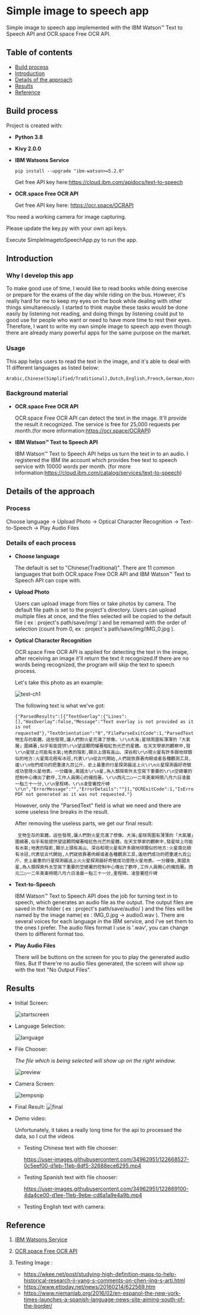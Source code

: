 # Simple image to speech app
 Simple image to speech app implemented with the IBM Watson™ Text to Speech API and OCR.space Free OCR API.

## Table of contents
* [Build process](#build-process)
* [Introduction](#introduction)
* [Details of the approach](#details-of-the-approach)
* [Results](#results)
* [Reference](#reference)

## Build process

Project is created with:

    
 * __Python 3.8__ 
 * __Kivy 2.0.0__
 * __IBM Watsons Service__ 
 
    ```pip install --upgrade "ibm-watson>=5.2.0"```

    Get free API key here:https://cloud.ibm.com/apidocs/text-to-speech
    
 * __OCR.space Free OCR API__ 
 
    Get free API key here: https://ocr.space/OCRAPI

You need a working camera for image capturing.

Please update the key.py with your own api keys.

Execute SimpleImagetoSpeechApp.py to run the app.


## Introduction

### Why I develop this app

To make good use of time, I would like to read books while doing exercise or prepare for the exams of the day while riding on the bus. However, it's really hard for me to keep my eyes on the book while dealing with other things simultaneously. I started to think maybe these tasks would be done easily by listening not reading, and doing things by listening could put to good use for people who want or need to have more time to rest their eyes. Therefore, I want to write my own simple image to speech app even though there are already many powerful apps for the same purpose on the market. 



### Usage
This app helps users to read the text in the image, 
and it's able to deal with 11 different languages as listed below:

    Arabic,Chinese(Simplified/Traditional),Dutch,English,French,German,Korean,Italian,Japanese,Portuguese,Spanish



### Background material
* __OCR.space Free OCR API__

    OCR.space Free OCR API can detect the text in the image. It'll provide the result it recognized. The service is free for 25,000 requests per month.(for more information:https://ocr.space/OCRAPI)
    
* __IBM Watson™ Text to Speech API__
    
    IBM Watson™ Text to Speech API helps us turn the text in to an audio. I registered the IBM lite account which provides free text to speech service with 10000 words per month.
(for more information:https://cloud.ibm.com/catalog/services/text-to-speech)








## Details of the approach
### Process 
Choose language -> Upload Photo ->  Optical Character Recognition  ->  Text-to-Speech  -> Play Audio Files
### Details of each process
* __Choose language__

    The default is set to "Chinese(Traditional)". There are 11 common languages that both OCR.space Free OCR API and IBM Watson™ Text to Speech API can cope with.
    

    
* __Upload Photo__

    Users can upload image from files or take photos by camera. The default file path is set to the project's directory. Users can upload multiple files at once, and  the files selected will be copied to the default file ( ex : project's path/save/img/ ) and be remamed with the order of selection (count from 0, ex : project's path/save/img/IMG_0.jpg ).
    

* __Optical Character Recognition__

    OCR.space Free OCR API is applied for detecting the text in the image, after receiving an image it'll return the text it recognized.If there are no words being recognized, the program will skip the text to speech process. 
    
    Let's take this photo as an example:
  
    ![test-ch1](https://user-images.githubusercontent.com/34962951/122667783-2f879f80-d1e7-11eb-8ea4-fb79a62edd22.jpg)
  
    The following text is what we've got:
  
    ```
    {"ParsedResults":[{"TextOverlay":{"Lines":[],"HasOverlay":false,"Message":"Text overlay is not provided as it is not requested"},"TextOrientation":"0","FileParseExitCode":1,"ParsedText":"生物生存的氣體。這些發現,讓人們對火星充滿了想像。\r\n大海;星球周圍有薄薄的「大氣層」圍繞著,似乎有能提供\r\n望這顆閃耀著暗紅色光芒的星體。在天文學家的觀察中,發\r\n星球上可能有水氣;地表的陰影,顯示上頭有高山、深谷和\r\n現火星有許多跟地球類似的地方:火星南北極有冰冠,代表\r\n從古代開始,人們就依靠著肉眼或者各種觀測工具,遙\r\n他們成功的把重達九百公斤、史上最重的行星探測器送上火\r\n火星探測器好奇號成功登陸火星地表。一分鐘後,美國太\r\n星,為人類探索外太空寫下重要的\r\n空總署的控制中心傳出了歡呼,工作人員開心的擁抱著。\r\n西元二○一二年美東時間八月六日凌晨一點三十一分,\r\n里程碑。\r\n凌登署控斤碑\r\n","ErrorMessage":"","ErrorDetails":""}],"OCRExitCode":1,"IsErroredOnProcessing":false,"ProcessingTimeInMilliseconds":"2328","SearchablePDFURL":"Searchable PDF not generated as it was not requested."}
    ```

    However, only the "ParsedText" field is what we need and there are some useless line breaks in the result.

    After removing the useless parts, we get our final result:
    ```
     生物生存的氣體。這些發現,讓人們對火星充滿了想像。大海;星球周圍有薄薄的「大氣層」圍繞著,似乎有能提供望這顆閃耀著暗紅色光芒的星體。在天文學家的觀察中,發星球上可能有水氣;地表的陰影,顯示上頭有高山、深谷和現火星有許多跟地球類似的地方:火星南北極有冰冠,代表從古代開始,人們就依靠著肉眼或者各種觀測工具,遙他們成功的把重達九百公斤、史上最重的行星探測器送上火火星探測器好奇號成功登陸火星地表。一分鐘後,美國太星,為人類探索外太空寫下重要的空總署的控制中心傳出了歡呼,工作人員開心的擁抱著。西元二○一二年美東時間八月六日凌晨一點三十一分,里程碑。凌登署控斤碑   
    ```
* __Text-to-Speech__

    IBM Watson™ Text to Speech API does the job for turning text in to speech, which generates an audio file as the output. The output files are saved in the folder ( ex : project's path/save/audio/ ) and the files will be named by the image name( ex : IMG_0.jpg -> audio0.wav ). There are several voices for each language in the IBM service, and I've set them to the ones I prefer. The audio files format I use is '.wav', you can change them to different format too.


 * __Play Audio Files__
 
    There will be buttons on the screen for you to play the generated audio files. But If there're no audio files generated, the screen will show up with the text "No Output Files". 
 
 
## Results

* Initial Screen:

  ![startscreen](https://user-images.githubusercontent.com/34962951/122667781-2dbddc00-d1e7-11eb-8836-908e2f65c0d6.JPG)

* Language Selection:

  ![language](https://user-images.githubusercontent.com/34962951/122667773-2696ce00-d1e7-11eb-9896-06aca5ccac17.JPG)

* File Chooser: 

  _The file which is  being selected will show up on the right window._
    
  ![preview](https://user-images.githubusercontent.com/34962951/122667779-2ac2eb80-d1e7-11eb-87f8-e71fc4d1542f.JPG)
    
* Camera Screen:
    
  ![tempsnip](https://user-images.githubusercontent.com/34962951/122668191-90b07280-d1e9-11eb-823b-c7a29532ac3e.png)

* Final Result:
  ![final](https://user-images.githubusercontent.com/34962951/122667770-239bdd80-d1e7-11eb-965e-2cb8a1ccc46f.JPG)



* Demo video:

  Unfortunately, it takes a really long time for the api to processed the data, so I cut the videos
    
    


  * Testing Chinese text with file chooser:
  
    https://user-images.githubusercontent.com/34962951/122668527-0c5eef00-d1eb-11eb-8df5-32688ece6295.mp4

  * Testing Spanish text with file chooser:
    
    https://user-images.githubusercontent.com/34962951/122669100-4da4ce00-d1ee-11eb-9ebe-cd6a1a9e4a9b.mp4

  * Testing English text with camera:
  
    


## Reference
 1. [IBM Watsons Service](https://cloud.ibm.com/apidocs/text-to-speech)
    
 2. [OCR.space Free OCR API](https://ocr.space/OCRAPI)

 3. Testing Image :
    * https://wkee.net/post/studying-high-definition-maps-to-help-historical-research-ji-yang-s-comments-on-chen-jing-s-arti.html
    * https://www.ettoday.net/news/20160214/622569.htm
    * https://www.niemanlab.org/2016/02/en-espanol-the-new-york-times-launches-a-spanish-language-news-site-aiming-south-of-the-border/